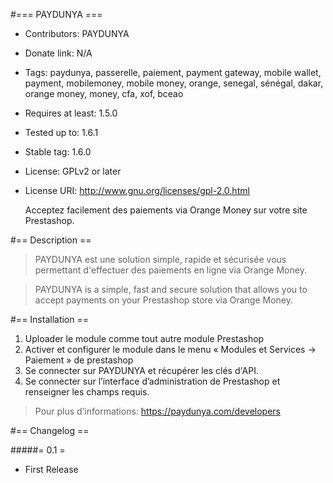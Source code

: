 #=== PAYDUNYA ===
*   Contributors: PAYDUNYA
*   Donate link: N/A
*   Tags: paydunya, passerelle, paiement, payment gateway, mobile wallet, payment, mobilemoney, mobile money, orange, senegal, sénégal, dakar, orange money, money, cfa, xof, bceao
*   Requires at least: 1.5.0
*   Tested up to: 1.6.1
*   Stable tag: 1.6.0
*   License: GPLv2 or later
*   License URI: http://www.gnu.org/licenses/gpl-2.0.html

    Acceptez facilement des paiements via Orange Money sur votre site Prestashop.

#== Description ==

>PAYDUNYA est une solution simple, rapide et sécurisée vous permettant d'effectuer des paiements en ligne via Orange Money.

>PAYDUNYA is a simple, fast and secure solution that allows you to accept payments on your Prestashop store via Orange Money.

#== Installation ==

1. Uploader le module comme tout autre module Prestashop
2. Activer et configurer le module dans le menu « Modules et Services -> Paiement » de prestashop
3. Se connecter sur PAYDUNYA et récupérer les clés d'API.
4. Se connecter sur l’interface d’administration de Prestashop et renseigner les champs requis.

>Pour plus d’informations: https://paydunya.com/developers

#== Changelog ==

#####= 0.1 =
* First Release

[PAYDUNYA]:https://paydunya.com
[Documentation Module Prestashop]:https//paydunya.com/developers/prestashop



